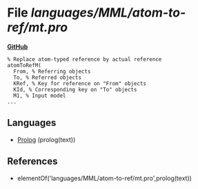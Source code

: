 # File _languages/MML/atom-to-ref/mt.pro_
**[GitHub](https://github.com/softlang/yas/blob/master/languages/MML/atom-to-ref/mt.pro)**
```
% Replace atom-typed reference by actual reference
atomToRefM(
  From, % Referring objects
  To, % Referred objects
  KRef, % Key for reference on "From" objects
  KId, % Corresponding key on "To" objects
  M1, % Input model
...
```

## Languages
* [Prolog](../languages/Prolog.md) (prolog(text))

## References
* elementOf('languages/MML/atom-to-ref/mt.pro',prolog(text))

